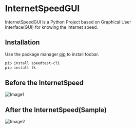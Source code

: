# InternetSpeedGUI

 InternetSpeedGUI is a Python Project based on Graphical User Interface(GUI) for knowing the internet speed.

## Installation

Use the package manager [pip](https://pip.pypa.io/en/stable/) to install foobar.

```bash
pip install speedtest-cli
pip install tk
```
## Before the InternetSpeed
![Image1](https://user-images.githubusercontent.com/92160667/173101507-4b984dac-5f2e-4729-a736-744bf4e93df1.png)

## After the InternetSpeed(Sample)

![Image2](https://user-images.githubusercontent.com/92160667/173101802-00316118-2afa-4ff0-9c2e-a4c456d1703e.png)
